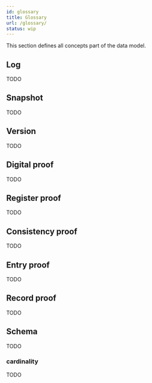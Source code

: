 ```yaml
---
id: glossary
title: Glossary
url: /glossary/
status: wip
---
```


This section defines all concepts part of the data model.

## Log

TODO

## Snapshot

TODO

## Version

TODO

## Digital proof

TODO

## Register proof

TODO

## Consistency proof

TODO

## Entry proof

TODO

## Record proof

TODO

## Schema

TODO

### cardinality

TODO
